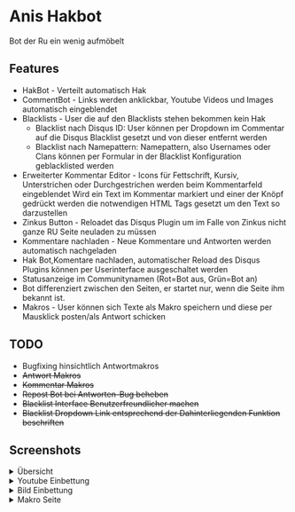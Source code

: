 # Anis Hakbot

Bot der Ru ein wenig aufmöbelt

## Features 
* HakBot - Verteilt automatisch Hak 
* CommentBot - Links werden anklickbar, Youtube Videos und Images automatisch eingeblendet 
* Blacklists - User die auf den Blacklists stehen bekommen kein Hak 
	* Blacklist nach Disqus ID: User können per Dropdown im Commentar auf die Disqus Blacklist gesetzt und von dieser entfernt werden 
	* Blacklist nach Namepattern: Namepattern, also Usernames oder Clans können per Formular in der Blacklist Konfiguration geblacklisted werden 
* Erweiterter Kommentar Editor - Icons für Fettschrift, Kursiv, Unterstrichen oder Durchgestrichen werden beim Kommentarfeld eingeblendet Wird ein Text im Kommentar markiert und einer der Knöpf gedrückt werden die notwendigen HTML Tags gesetzt um den Text so darzustellen 
* Zinkus Button - Reloadet das Disqus Plugin um im Falle von Zinkus nicht ganze RU Seite neuladen zu müssen 
* Kommentare nachladen - Neue Kommentare und Antworten werden automatisch nachgeladen 
* Hak Bot,Komentare nachladen, automatischer Reload des Disqus Plugins können per Userinterface ausgeschaltet werden 
* Statusanzeige im Communitynamen (Rot=Bot aus, Grün=Bot an) 
* Bot differenziert zwischen den Seiten, er startet nur, wenn die Seite ihm bekannt ist.
* Makros - User können sich Texte als Makro speichern und diese per Mausklick posten/als Antwort schicken

## TODO

* Bugfixing hinsichtlich Antwortmakros
* ~~Antwort Makros~~
* ~~Kommentar Makros~~
* ~~Repost Bot bei Antworten-Bug beheben~~
* ~~Blacklist Interface Benutzerfreundlicher machen~~
* ~~Blacklist Dropdown Link entsprechend der Dahinterliegenden Funktion beschriften~~

## Screenshots
<details> 
  <summary>Übersicht </summary>
  <img src="https://github.com/rapupdate/AnisHakbot/blob/master/HakBot%20%C3%9Cbersicht.PNG">
  </details> 
  <details> 
   <summary>Youtube Einbettung </summary>
<img src="https://github.com/rapupdate/AnisHakbot/blob/master/HakBot%20Youtube%20Embed.PNG">
</details> 
  <details> 
   <summary>Bild Einbettung </summary>
<img src="https://github.com/rapupdate/AnisHakbot/blob/master/HakBot%20Image%20Embed.PNG">
	</details> 
  <details> 
   <summary>Makro Seite </summary>
<img src="(https://github.com/rapupdate/AnisHakbot/blob/master/HakBot%20Makros.PNG">

</details>
